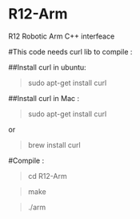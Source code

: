# R12-Arm
R12 Robotic Arm C++ interfeace

#This code needs curl lib to compile :

##Install curl in ubuntu:

  >sudo apt-get install curl
  
##Install curl in Mac :

  >sudo apt-get install curl
  
  or
  
  >brew install curl
  
  
#Compile : 
  >cd R12-Arm 
  
  >make
  
  >./arm
  
